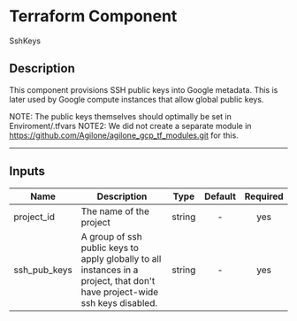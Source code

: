 # Terraform Component

SshKeys

## Description

This component provisions SSH public keys into Google metadata.  This is later used by Google compute instances that allow global public keys.

NOTE: The public keys themselves should optimally be set in Enviroment/<ENV FILE>.tfvars
NOTE2:  We did not create a separate module in https://github.com/Agilone/agilone_gcp_tf_modules.git for this.

---
<!-- BEGINNING OF PRE-COMMIT-TERRAFORM DOCS HOOK -->

## Inputs

| Name | Description | Type | Default | Required |
|------|-------------|:----:|:-----:|:-----:|
| project_id | The name of the project | string | - | yes |
| ssh_pub_keys | A group of ssh public keys to apply globally to all instances in a project, that don't have project-wide ssh keys disabled. | string | - | yes |

<!-- END OF PRE-COMMIT-TERRAFORM DOCS HOOK -->
